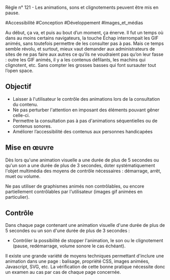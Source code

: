 
Règle n° 121  - Les animations, sons et clignotements peuvent être mis en pause.

#Accessibilité #Conception #Développement #Images_et_médias

Au début, ça va, et puis au bout d’un moment, ça énerve. Il fut un temps où dans au moins certains navigateurs, la touche Échap interrompait les GIF animés, sans toutefois permettre de les consulter pas à pas. Mais ce temps semble révolu, et surtout, mieux vaut demander aux administrateurs de sites de ne pas faire aux autres ce qu’ils ne voudraient pas qu’on leur fasse : outre les GIF animés, il y a les contenus défilants, les machins qui clignotent, etc. Sans compter les grosses basses qui font sursauter tout l’open space.

Objectif
--------

*   Laisser à l'utilisateur le contrôle des animations lors de la consultation du contenu.
*   Ne pas perturber l'attention en imposant des éléments pouvant gêner celle-ci.
*   Permettre la consultation pas à pas d'animations séquentielles ou de contenus sonores.
*   Améliorer l’accessibilité des contenus aux personnes handicapées

Mise en œuvre
-------------

Dès lors qu'une animation visuelle a une durée de plus de 5 secondes ou qu'un son a une durée de plus de 3 secondes, doter systématiquement l'objet multimédia des moyens de contrôle nécessaires : démarrage, arrêt, muet ou volume.

Ne pas utiliser de graphismes animés non contrôlables, ou encore partiellement contrôlables par l'utilisateur (images gif animées en particulier).

Contrôle
--------

Dans chaque page contenant une animation visuelle d'une durée de plus de 5 secondes ou un son d'une durée de plus de 3 secondes :

*   Contrôler la possibilité de stopper l'animation, le son ou le clignotement (pause, redémarrage, volume sonore le cas échéant).

Il existe une grande variété de moyens techniques permettant d'inclure une animation dans une page : balisage, propriété CSS, images animées, Javascript, SVG, etc. La vérification de cette bonne pratique nécessite donc un examen au cas par cas de chaque page concernée.
